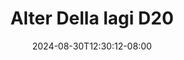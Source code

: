 --- 
title: "Alter Della lagi D20"
description: "    Alter Della lagi D20 yandex full vidio  "
date: 2024-08-30T12:30:12-08:00
file_code: "188h9xdnpmd9"
draft: false
cover: "vf7scb8ti2ufpv08.jpg"
tags: ["Alter", "Della", "lagi", "bokep-indo", "bokep-viral", "bokep-ig"]
length: 30
fld_id: "1483233"
foldername: "Alter Della lagi"
categories: ["Alter Della lagi"]
views: 0
---